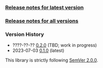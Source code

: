 ### [Release notes for latest version](latest.md)

### [Release notes for all versions](full.md)

### Version History

* ????-??-?? [0.2.0](0.2.0.md) (TBD; work in progress)
* 2023-07-03 [0.1.0](0.1.0.md) (latest)


This library is strictly following [SemVer 2.0.0](https://semver.org/spec/v2.0.0.html).
